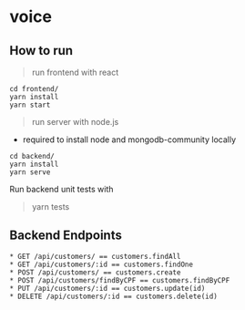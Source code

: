 # voice
## How to run

> run frontend with react
```
cd frontend/
yarn install
yarn start
```


> run server with node.js
* required to install node and mongodb-community locally


<!-- (alterantively run mongo db with `docker-compose up`) -->

```
cd backend/
yarn install
yarn serve
```
Run backend unit tests with
> yarn tests



## Backend Endpoints

```
* GET /api/customers/ == customers.findAll
* GET /api/customers/:id == customers.findOne
* POST /api/customers/ == customers.create
* POST /api/customers/findByCPF == customers.findByCPF
* PUT /api/customers/:id == customers.update(id)
* DELETE /api/customers/:id == customers.delete(id)
```